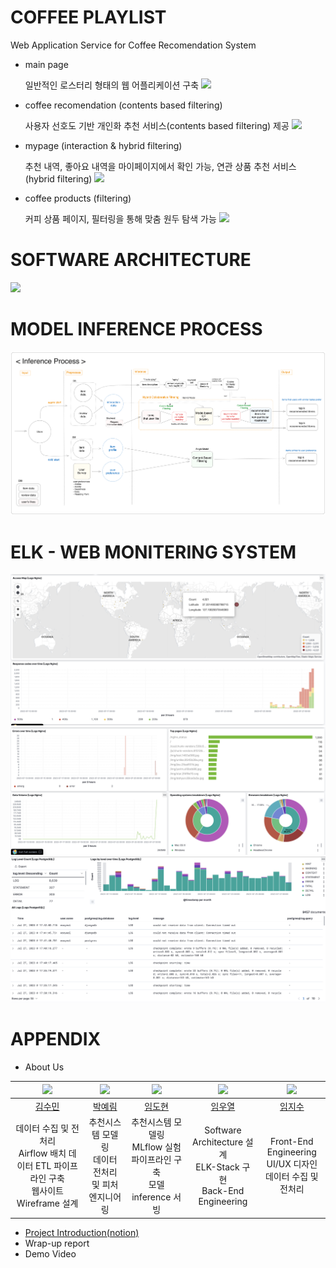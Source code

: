 # COFFEE PLAYLIST

Web Application Service for Coffee Recomendation System

- main page

  일반적인 로스터리 형태의 웹 어플리케이션 구축
  <img src="./docs/assets/main_gif.gif" loop=infinite />
- coffee recomendation (contents based filtering)

  사용자 선호도 기반 개인화 추천 서비스(contents based filtering) 제공
  <img src="./docs/assets/rec_gif.gif" loop=infinite />
- mypage (interaction & hybrid filtering)

  추천 내역, 좋아요 내역을 마이페이지에서 확인 가능, 연관 상품 추천 서비스(hybrid filtering)
  <img src="./docs/assets/mypage_gif.gif" loop=infinite />

- coffee products (filtering)

  커피 상품 페이지, 필터링을 통해 맞춤 원두 탐색 가능
  <img src="./docs/assets/products_gif.gif" loop=infinite />

# SOFTWARE ARCHITECTURE

<img src="./docs/assets/software_architecture.png" />

# MODEL INFERENCE PROCESS

<img src="./docs/assets/model_inference_process.png" />

# ELK - WEB MONITERING SYSTEM

<img src="./docs/assets/elk1.png" />
<img src="./docs/assets/elk2.png" />
<img src="./docs/assets/elk3.png" />

# APPENDIX

- About Us

| <img src="https://avatars.githubusercontent.com/u/70088803?v=4" width="100" style="max-width: 100%;"> | <img src="https://avatars.githubusercontent.com/u/69053602?v=4" width="100" style="max-width: 100%;"> | <img src="https://avatars.githubusercontent.com/u/86715604?v=4" width="100" style="max-width: 100%;"> | <img src="https://avatars.githubusercontent.com/u/63551948?v=4" width="100" style="max-width: 100%;"> | <img src="https://avatars.githubusercontent.com/u/72483874?v=4" width="100" style="max-width: 100%;"> |
| :------------------------------------------------------------------------: | :------------------------------------------------------------------------: | :------------------------------------------------------------------------: | :------------------------------------------------------------------------: | :------------------------------------------------------------------------: |
|                   [김수민](https://github.com/ksumini)                   |                   [박예림](https://github.com/y2r1m)                   |                   [임도현](https://github.com/limstonestone)                    |                 [임우열](https://github.com/Woo-Yeol)                 |                   [임지수](https://github.com/zsmalla)                    |
|             데이터 수집 및 전처리 <br>Airflow 배치 데이터 ETL 파이프라인 구축 <br>웹사이트 Wireframe 설계                    |                추천시스템 모델링 <br> 데이터 전처리 및 피처 엔지니어링                |                     추천시스템 모델링 <br> MLflow 실험 파이프라인 구축 <br> 모델 inference 서빙                     |                Software Architecture 설계 <br> ELK-Stack 구현 <br> Back-End Engineering                 |          Front-End Engineering <br> UI/UX 디자인 <br> 데이터 수집 및 전처리           |

- [Project Introduction(notion)](https://boostcampait.notion.site/RecSys-04-COFFEE-PLAYLIST-bc692ede39ad4e63b2c936b5d348444d?pvs=4)
- Wrap-up report
- Demo Video